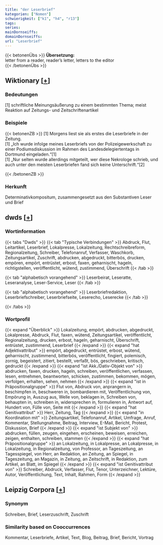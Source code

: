 ```yaml
---
title: "der Leserbrief"
kategorien: ["Nomen"]
schwierigkeit: ["k1", "h4", "r13"]
tags:
series:
mainDornseiffs:
domainDornseiffs:
url: "Leserbrief"
---
```


{{< betonenÜbs >}}
**Übersetzung:**  
letter from a reader, reader’s letter, letters to the editor  
{{< /betonenÜbs >}}

## Wiktionary [[+](https://de.wiktionary.org/wiki/Leserbrief)]

### Bedeutungen
[1] schriftliche Meinungsäußerung zu einem bestimmten Thema; meist Reaktion auf Zeitungs- und Zeitschriftenartikel  

### Beispiele
{{< betonenZB >}}
[1] Morgens liest sie als erstes die Leserbriefe in der Zeitung.  
[1] „Ich wurde infolge meines Leserbriefs von der Polizeigewerkschaft zu einer Podiumsdiskussion im Rahmen des Landesdelegiertentags in Dortmund eingeladen.“[1]  
[1] „Nur selten wurde allerdings mitgeteilt, wer diese Nekrologe schrieb, und auch unter den meisten Leserbriefen fand sich keine Unterschrift.“[2]  

{{< /betonenZB >}}
### Herkunft
Determinativkompositum, zusammengesetzt aus den Substantiven Leser und Brief  



## dwds [[+](https://www.dwds.de/wb/Leserbrief)]

### Wortinformation
{{< tabs "Dwds" >}}
{{< tab "Typische Verbindungen" >}}
Abdruck, Flut, Leitartikel, Leserbrief, Lokalpresse, Lokalzeitung, Rechtschreibreform, Regionalzeitung, Schreiber, Telefonanruf, Verfasser, Waschkorb, Zeitungsartikel, Zuschrift, abdrucken, abgedruckt, bitterbös, drucken, empören, empört, entrüstet, erbost, faxen, geharnischt, hageln, richtigstellen, veröffentlicht, wütend, zustimmend, Überschrift
{{< /tab >}}

{{< tab "alphabetisch vorangehend" >}}
Leserbeirat, Leseratte, Leseranalyse, Leser-Service, Leser
{{< /tab >}}

{{< tab "alphabetisch vorangehend" >}}
Leserbriefredaktion, Leserbriefschreiber, Leserbriefseite, Leserecho, Leserecke
{{< /tab >}}

{{< /tabs >}}

### Wortprofil
{{< expand "Überblick" >}} Lokalzeitung, empört, abdrucken, abgedruckt, Lokalpresse, Abdruck, Flut, faxen, wütend, Zeitungsartikel, veröffentlicht, Regionalzeitung, drucken, erbost, hageln, geharnischt, Überschrift, entrüstet, zustimmend, Leserbrief {{< /expand >}}
{{< expand "hat Adjektivattribut" >}} empört, abgedruckt, entrüstet, erbost, wütend, geharnischt, zustimmend, bitterbös, veröffentlicht, fingiert, polemisch, zornig, begeistert, zitiert, bestellt, verfaßt, bös, geschrieben, kritisch, gedruckt {{< /expand >}}
{{< expand "ist Akk./Dativ-Objekt von" >}} abdrucken, faxen, drucken, hageln, schreiben, veröffentlichen, verfassen, lesen, entnehmen, beantworten, schicken, zustimmen, bekommen, mögen, verfolgen, erhalten, sehen, nehmen {{< /expand >}}
{{< expand "ist in Präpositionalgruppe" >}} Flut von, Abdruck von, anprangern in, beschimpfen in, beschweren in, bombardieren mit, Veröffentlichung von, Empörung in, Auszug aus, Welle von, beklagen in, Schreiben von, behaupten in, schreiben in, widersprechen in, formulieren in, Antwort auf, Hundert von, Fülle von, Seite mit {{< /expand >}}
{{< expand "hat Genitivattribut" >}} Herr, Zeitung, Tag {{< /expand >}}
{{< expand "in Koordination mit" >}} Zeitungsartikel, Telefonanruf, Artikel, Umfrage, Anruf, Kommentar, Stellungnahme, Beitrag, Interview, E-Mail, Bericht, Protest, Diskussion, Brief {{< /expand >}}
{{< expand "ist Subjekt von" >}} abdrucken, füllen, zeugen, eingehen, erscheinen, beweisen, erreichen, zeigen, enthalten, schreiben, stammen {{< /expand >}}
{{< expand "hat Präpositionalgruppe" >}} an Lokalzeitung, in Lokalpresse, an Lokalpresse, in Lokalzeitung, in Regionalzeitung, von Professor, an Tageszeitung, an Tagesspiegel, von Herr, an Redaktion, an Zeitung, an Spiegel, in Tageszeitung, an Magazin, in Zeitung, an Zeitschrift, in Redaktion, zum Artikel, an Blatt, im Spiegel {{< /expand >}}
{{< expand "ist Genitivattribut von" >}} Schreiber, Abdruck, Verfasser, Flut, Tenor, Unterzeichner, Lektüre, Autor, Veröffentlichung, Text, Inhalt, Rahmen, Form {{< /expand >}}

## Leipzig Corpora [[+](https://corpora.uni-leipzig.de/en/res?word=Leserbrief&corpusId=deu_newscrawl-public_2018)]


### Synonym
Schreiben, Brief, Leserzuschrift, Zuschrift


### Similarity based on Cooccurrences
Kommentar, Leserbriefe, Artikel, Text, Blog, Beitrag, Brief, Bericht, Vortrag

